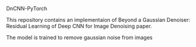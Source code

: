 DnCNN-PyTorch

This repository contains an implementaion of Beyond a Gaussian Denoiser: Residual Learning of Deep CNN for Image Denoising paper.

The model is trained to remove gaussian noise from images